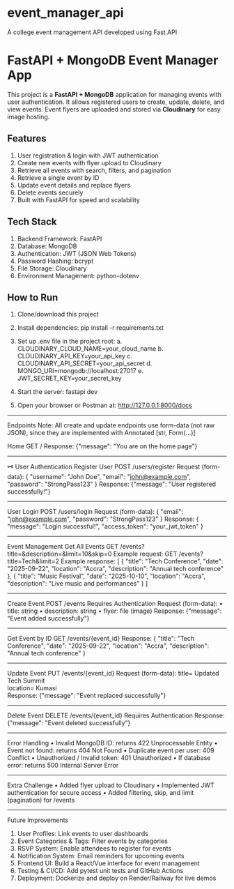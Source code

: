 # event_manager_api
A college event management API developed using Fast API

# FastAPI + MongoDB Event Manager App
This project is a **FastAPI + MongoDB** application for managing events with user authentication. It allows registered users to create, update, delete, and view events. Event flyers are uploaded and stored via **Cloudinary** for easy image hosting.

## Features
1.	User registration & login with JWT authentication
2.	Create new events with flyer upload to Cloudinary
3.	Retrieve all events with search, filters, and pagination
4.	Retrieve a single event by ID
5.	Update event details and replace flyers
6.	Delete events securely
7.	Built with FastAPI for speed and scalability

## Tech Stack
1.	Backend Framework: FastAPI  
2.	Database: MongoDB  
3.	Authentication: JWT (JSON Web Tokens)  
4.	Password Hashing: bcrypt  
5.	File Storage: Cloudinary  
6.	Environment Management: python-dotenv  

## How to Run

1.	Clone/download this project
   
2.	Install dependencies: pip install -r requirements.txt
   
3.	Set up .env file in the project root:
a.	CLOUDINARY_CLOUD_NAME=your_cloud_name
b.	CLOUDINARY_API_KEY=your_api_key
c.	CLOUDINARY_API_SECRET=your_api_secret
d.	MONGO_URI=mongodb://localhost:27017
e.	JWT_SECRET_KEY=your_secret_key


4.	Start the server: fastapi dev
   
5.	Open your browser or Postman at:
http://127.0.0.1:8000/docs
________________________________________

Endpoints
Note: All create and update endpoints use form-data (not raw JSON), since they are implemented with Annotated [str, Form(...)]

Home
GET /
Response:
{"message": "You are on the home page"}
________________________________________
🗝️ User Authentication
Register User
POST /users/register
Request (form-data):
{
  "username": "John Doe",
  "email": "john@example.com",
  "password": "StrongPass123"
}
Response:
{"message": "User registered successfully!"}
________________________________________
User Login
POST /users/login
Request (form-data):
{
  "email": "john@example.com",
  "password": "StrongPass123"
}
Response:
{
  "message": "Login successful!",
  "access_token": "your_jwt_token"
}
________________________________________
Event Management
Get All Events
GET /events?title=&description=&limit=10&skip=0
Example request:
GET /events?title=Tech&limit=2
Example response:
[
  {
    "title": "Tech Conference",
    "date": "2025-09-22",
    "location": "Accra",
    "description": "Annual tech conference"
  },
  {
    "title": "Music Festival",
    "date": "2025-10-10",
    "location": "Accra",
    "description": "Live music and performances"
  }
]
________________________________________
Create Event
POST /events
Requires Authentication
Request (form-data):
•	title: string
•	description: string
•	flyer: file (image)
Response:
{"message": "Event added successfully"}
________________________________________
Get Event by ID
GET /events/{event_id}
Response:
{
  "title": "Tech Conference",
  "date": "2025-09-22",
  "location": "Accra",
  "description": "Annual tech conference"
}
________________________________________
Update Event
PUT /events/{event_id}
Request (form-data):
title= Updated Tech Summit  
location= Kumasi  
Response:
{"message": "Event replaced successfully"}
________________________________________
Delete Event
DELETE /events/{event_id}
Requires Authentication
Response:
{"message": "Event deleted successfully"}
________________________________________
Error Handling
•	Invalid MongoDB ID: returns 422 Unprocessable Entity
•	Event not found: returns 404 Not Found
•	Duplicate event per user: 409 Conflict
•	Unauthorized / Invalid token: 401 Unauthorized
•	If database error: returns 500 Internal Server Error
________________________________________
Extra Challenge
•	Added flyer upload to Cloudinary
•	Implemented JWT authentication for secure access
•	Added filtering, skip, and limit (pagination) for /events
________________________________________
Future Improvements
1.	User Profiles: Link events to user dashboards
2.	Event Categories & Tags: Filter events by categories
3.	RSVP System: Enable attendees to register for events
4.	Notification System: Email reminders for upcoming events
5.	Frontend UI: Build a React/Vue interface for event management
6.	Testing & CI/CD: Add pytest unit tests and GitHub Actions
7.	Deployment: Dockerize and deploy on Render/Railway for live demos


